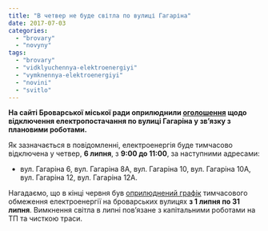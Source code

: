 ```yaml
---
title: "В четвер не буде світла по вулиці Гагаріна"
date: 2017-07-03
categories: 
  - "brovary"
  - "novyny"
tags: 
  - "brovary"
  - "vidklyuchennya-elektroenergiyi"
  - "vymknennya-elektroenergiyi"
  - "novini"
  - "svitlo"
---
```


**На сайті Броварської міської ради оприлюднили [оголошення](http://brovary-rada.gov.ua/news/15349.html) щодо відключення електропостачання по вулиці Гагаріна у зв’язку з плановими роботами.**

Як зазначається в повідомленні, електроенергія буде тимчасово відключена у четвер, **6 липня**, з **9:00 до 11:00**, за наступними адресами:

- вул. Гагаріна 6, вул. Гагаріна 8А, вул. Гагаріна 10, вул. Гагаріна 10А, вул. Гагаріна 12, вул. Гагаріна 12А.

Нагадаємо, що в кінці червня був [оприлюднений графік](https://mpz.brovary.org/u-lypni-tymchasovo-vymykatymut-svitlo-na-brovarskyh-vulytsyah/) тимчасового обмеження електроенергії на броварських вулицях **з 1 липня по 31 липня**. Вимкнення світла в липні пов’язане з капітальними роботами на ТП та чисткою траси.
